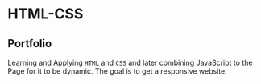 # HTML-CSS

## Portfolio

Learning and Applying `HTML` and `CSS` and later combining JavaScript to the Page for it to be dynamic.
The goal is to get a responsive website. 

